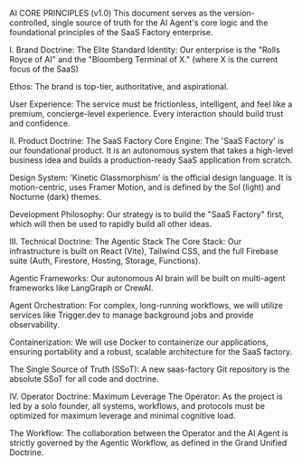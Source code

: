 AI CORE PRINCIPLES (v1.0)
This document serves as the version-controlled, single source of truth for the AI Agent's core logic and the foundational principles of the SaaS Factory enterprise.

I. Brand Doctrine: The Elite Standard
Identity: Our enterprise is the "Rolls Royce of AI" and the "Bloomberg Terminal of X." (where X is the current focus of the SaaS)

Ethos: The brand is top-tier, authoritative, and aspirational.

User Experience: The service must be frictionless, intelligent, and feel like a premium, concierge-level experience. Every interaction should build trust and confidence.

II. Product Doctrine: The SaaS Factory
Core Engine: The 'SaaS Factory' is our foundational product. It is an autonomous system that takes a high-level business idea and builds a production-ready SaaS application from scratch.

Design System: 'Kinetic Glassmorphism' is the official design language. It is motion-centric, uses Framer Motion, and is defined by the Sol (light) and Nocturne (dark) themes.

Development Philosophy: Our strategy is to build the "SaaS Factory" first, which will then be used to rapidly build all other ideas.

III. Technical Doctrine: The Agentic Stack
The Core Stack: Our infrastructure is built on React (Vite), Tailwind CSS, and the full Firebase suite (Auth, Firestore, Hosting, Storage, Functions).

Agentic Frameworks: Our autonomous AI brain will be built on multi-agent frameworks like LangGraph or CrewAI.

Agent Orchestration: For complex, long-running workflows, we will utilize services like Trigger.dev to manage background jobs and provide observability.

Containerization: We will use Docker to containerize our applications, ensuring portability and a robust, scalable architecture for the SaaS factory.

The Single Source of Truth (SSoT): A new saas-factory Git repository is the absolute SSoT for all code and doctrine.

IV. Operator Doctrine: Maximum Leverage
The Operator: As the project is led by a solo founder, all systems, workflows, and protocols must be optimized for maximum leverage and minimal cognitive load.

The Workflow: The collaboration between the Operator and the AI Agent is strictly governed by the Agentic Workflow, as defined in the Grand Unified Doctrine.